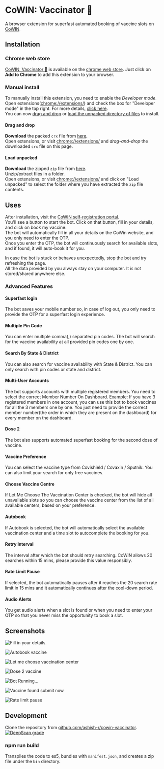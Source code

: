 # CoWIN: Vaccinator 💉

A browser extension for superfast automated booking of vaccine slots on [CoWIN](https://selfregistration.cowin.gov.in/).

## Installation

### Chrome web store

[CoWIN: Vaccinator 💉](https://chrome.google.com/webstore/detail/cowin-vaccinator-%F0%9F%92%89/edjhnplefifonpibnpeieioopodfloio) is available on the [chrome web store](https://chrome.google.com/webstore/detail/cowin-vaccinator-%F0%9F%92%89/edjhnplefifonpibnpeieioopodfloio). Just click on **Add to Chrome** to add this extension to your browser.

### Manual install

To manually install this extension, you need to enable the _Developer mode_.
<br/>Open extensions([chrome://extensions/](chrome://extensions/)) and check the box for "Developer mode" in the top right. For more details, [click here](https://developer.chrome.com/docs/extensions/mv3/faq/#faq-dev-01). <br/>
You can now [drag and drop](#drag-and-drop) or [load the unpacked directory of files](#load-unpacked) to install.

#### Drag and drop

**Download** the packed `crx` file from [here](https://raw.githubusercontent.com/ashish-r/cowin-vaccinator/build/bin/cowin-vaccinator.crx). <br/>
Open extensions, or visit [chrome://extensions/](chrome://extensions/) and _drag-and-drop_ the downloaded `crx` file on this page.

#### Load unpacked

**Download** the zipped `zip` file from [here](https://raw.githubusercontent.com/ashish-r/cowin-vaccinator/build/bin/cowin-vaccinator.zip). <br/>
Unzip/extract files in a folder. <br/>
Open extensions, or visit [chrome://extensions/](chrome://extensions/) and click on "Load unpacked" to select the folder where you have extracted the `zip` file contents.

## Uses

After installation, visit the [CoWIN self-registration portal](https://selfregistration.cowin.gov.in/). <br/>You'll see a button to start the bot. Click on that button, fill in your details, and click on book my vaccine. <br/>
The bot will automatically fill in all your details on the CoWin website, and you only need to enter the OTP. <br/>
Once you enter the OTP, the bot will continuously search for available slots, and if found, it will auto-book it for you.

In case the bot is stuck or behaves unexpectedly, stop the bot and try refreshing the page.<br />
All the data provided by you always stay on your computer. It is not stored/shared anywhere else.

### Advanced Features

#### Superfast login

The bot saves your mobile number so, in case of log out, you only need to provide the OTP for a superfast login experience.

#### Multiple Pin Code

You can enter multiple comma(,) separated pin codes. The bot will search for the vaccine availability at all provided pin codes one by one.

#### Search By State & District

You can also search for vaccine availability with State & District. You can only search with pin codes or state and district.

#### Multi-User Accounts

The bot supports accounts with multiple registered members. You need to select the correct Member Number On Dashboard. Example: If you have 3 registered members in one account, you can use this bot to book vaccines for all the 3 members one by one. You just need to provide the correct member number(the order in which they are present on the dashboard) for every member on the dashboard.

#### Dose 2

The bot also supports automated superfast booking for the second dose of vaccine.

#### Vaccine Preference

You can select the vaccine type from Covishield / Covaxin / Sputnik. You can also limit your search for only free vaccines.

#### Choose Vaccine Centre

If Let Me Choose The Vaccination Center is checked, the bot will hide all unavailable slots so you can choose the vaccine center from the list of all available centers, based on your preference.

#### Autobook

If Autobook is selected, the bot will automatically select the available vaccination center and a time slot to autocomplete the booking for you.

#### Retry Interval

The interval after which the bot should retry searching. CoWIN allows 20 searches within 15 mins, please provide this value responsibly.

#### Rate Limit Pause

If selected, the bot automatically pauses after it reaches the 20 search rate limit in 15 mins and it automatically continues after the cool-down period.

#### Audio Alerts

You get audio alerts when a slot is found or when you need to enter your OTP so that you never miss the opportunity to book a slot.

## Screenshots

![Fill in your details.](https://raw.githubusercontent.com/ashish-r/cowin-vaccinator/main/screenshots/cowin-screenshot-1.jpg)

![Autobook vaccine](https://raw.githubusercontent.com/ashish-r/cowin-vaccinator/main/screenshots/cowin-screenshot-2a.jpg)

![Let me choose vaccination center](https://raw.githubusercontent.com/ashish-r/cowin-vaccinator/main/screenshots/cowin-screenshot-2b.jpg)

![Dose 2 vaccine](https://raw.githubusercontent.com/ashish-r/cowin-vaccinator/main/screenshots/cowin-screenshot-2c.jpg)

![Bot Running...](https://raw.githubusercontent.com/ashish-r/cowin-vaccinator/main/screenshots/cowin-screenshot-3.jpg)

![Vaccine found submit now](https://raw.githubusercontent.com/ashish-r/cowin-vaccinator/main/screenshots/cowin-screenshot-4.jpg)

![Rate limit pause](https://raw.githubusercontent.com/ashish-r/cowin-vaccinator/main/screenshots/cowin-screenshot-5.jpg)

## Development

Clone the repository from [github.com/ashish-r/cowin-vaccinator](https://github.com/ashish-r/cowin-vaccinator). [![DeepScan grade](https://deepscan.io/api/teams/10012/projects/17476/branches/401367/badge/grade.svg)](https://deepscan.io/dashboard#view=project&tid=10012&pid=17476&bid=401367)

### npm run build

Transpiles the code to es5, bundles with `manifest.json`, and creates a zip file under the `bin` directory.
